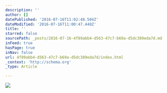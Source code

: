 ```yaml
---
description: ''
author: []
datePublished: '2016-07-16T11:02:48.504Z'
dateModified: '2016-07-16T11:00:47.440Z'
title: ''
starred: false
sourcePath: _posts/2016-07-16-4f89abb4-d563-47c7-b69a-d5dc389eda7d.md
inFeed: true
hasPage: true
inNav: false
url: 4f89abb4-d563-47c7-b69a-d5dc389eda7d/index.html
_context: 'http://schema.org'
_type: Article

---
```

![](https://the-grid-user-content.s3-us-west-2.amazonaws.com/befeabea-4cc9-4196-8cb1-ad79ddf03b09.jpg)